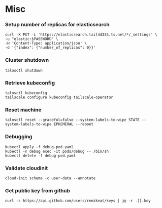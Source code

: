 # Misc

### Setup number of replicas for elasticsearch

```
curl -X PUT -L 'https://elasticsearch.tail4d334.ts.net/*/_settings' \
-u "elastic:$PASSWORD" \
-H 'Content-Type: application/json' \
-d '{"index": {"number_of_replicas": 0}}'
```

### Cluster shutdown

```
talosctl shutdown
```

### Retrieve kubeconfig

```
talosctl kubeconfig
tailscale configure kubeconfig tailscale-operator
```

### Reset machine

```
talosctl reset --graceful=false --system-labels-to-wipe STATE --system-labels-to-wipe EPHEMERAL --reboot
```

### Debugging

```
kubectl apply -f debug-pod.yaml
kubectl -n debug exec -it pods/debug -- /bin/sh
kubectl delete -f debug-pod.yaml
```

### Validate cloudinit

```
cloud-init schema -c user-data --annotate
```

### Get public key from github

```
curl -s https://api.github.com/users/remikeat/keys | jq -r .[].key
```
